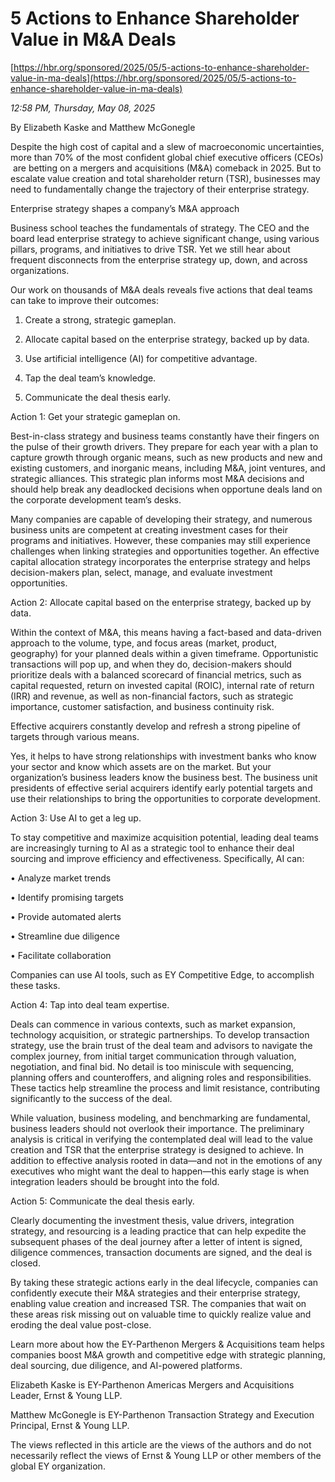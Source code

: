 # 5 Actions to Enhance Shareholder Value in M&A Deals

[https://hbr.org/sponsored/2025/05/5-actions-to-enhance-shareholder-value-in-ma-deals](https://hbr.org/sponsored/2025/05/5-actions-to-enhance-shareholder-value-in-ma-deals)

*12:58 PM, Thursday, May 08, 2025*

By Elizabeth Kaske and Matthew McGonegle

Despite the high cost of capital and a slew of macroeconomic uncertainties, more than 70% of the most confident global chief executive officers (CEOs)  are betting on a mergers and acquisitions (M&A) comeback in 2025. But to escalate value creation and total shareholder return (TSR), businesses may need to fundamentally change the trajectory of their enterprise strategy.

Enterprise strategy shapes a company’s M&A approach

Business school teaches the fundamentals of strategy. The CEO and the board lead enterprise strategy to achieve significant change, using various pillars, programs, and initiatives to drive TSR. Yet we still hear about frequent disconnects from the enterprise strategy up, down, and across organizations.

Our work on thousands of M&A deals reveals five actions that deal teams can take to improve their outcomes:

1. Create a strong, strategic gameplan.

2. Allocate capital based on the enterprise strategy, backed up by data.

3. Use artificial intelligence (AI) for competitive advantage.

4. Tap the deal team’s knowledge.

5. Communicate the deal thesis early.

Action 1: Get your strategic gameplan on.

Best-in-class strategy and business teams constantly have their fingers on the pulse of their growth drivers. They prepare for each year with a plan to capture growth through organic means, such as new products and new and existing customers, and inorganic means, including M&A, joint ventures, and strategic alliances. This strategic plan informs most M&A decisions and should help break any deadlocked decisions when opportune deals land on the corporate development team’s desks.

Many companies are capable of developing their strategy, and numerous business units are competent at creating investment cases for their programs and initiatives. However, these companies may still experience challenges when linking strategies and opportunities together. An effective capital allocation strategy incorporates the enterprise strategy and helps decision-makers plan, select, manage, and evaluate investment opportunities.

Action 2: Allocate capital based on the enterprise strategy, backed up by data.

Within the context of M&A, this means having a fact-based and data-driven approach to the volume, type, and focus areas (market, product, geography) for your planned deals within a given timeframe. Opportunistic transactions will pop up, and when they do, decision-makers should prioritize deals with a balanced scorecard of financial metrics, such as capital requested, return on invested capital (ROIC), internal rate of return (IRR) and revenue, as well as non-financial factors, such as strategic importance, customer satisfaction, and business continuity risk.

Effective acquirers constantly develop and refresh a strong pipeline of targets through various means.

Yes, it helps to have strong relationships with investment banks who know your sector and know which assets are on the market. But your organization’s business leaders know the business best. The business unit presidents of effective serial acquirers identify early potential targets and use their relationships to bring the opportunities to corporate development.

Action 3: Use AI to get a leg up.

To stay competitive and maximize acquisition potential, leading deal teams are increasingly turning to AI as a strategic tool to enhance their deal sourcing and improve efficiency and effectiveness. Specifically, AI can:

• Analyze market trends

• Identify promising targets

• Provide automated alerts

• Streamline due diligence

• Facilitate collaboration

Companies can use AI tools, such as EY Competitive Edge, to accomplish these tasks.

Action 4: Tap into deal team expertise.

Deals can commence in various contexts, such as market expansion, technology acquisition, or strategic partnerships. To develop transaction strategy, use the brain trust of the deal team and advisors to navigate the complex journey, from initial target communication through valuation, negotiation, and final bid. No detail is too miniscule with sequencing, planning offers and counteroffers, and aligning roles and responsibilities. These tactics help streamline the process and limit resistance, contributing significantly to the success of the deal.

While valuation, business modeling, and benchmarking are fundamental, business leaders should not overlook their importance. The preliminary analysis is critical in verifying the contemplated deal will lead to the value creation and TSR that the enterprise strategy is designed to achieve. In addition to effective analysis rooted in data—and not in the emotions of any executives who might want the deal to happen—this early stage is when integration leaders should be brought into the fold.

Action 5: Communicate the deal thesis early.

Clearly documenting the investment thesis, value drivers, integration strategy, and resourcing is a leading practice that can help expedite the subsequent phases of the deal journey after a letter of intent is signed, diligence commences, transaction documents are signed, and the deal is closed.

By taking these strategic actions early in the deal lifecycle, companies can confidently execute their M&A strategies and their enterprise strategy, enabling value creation and increased TSR. The companies that wait on these areas risk missing out on valuable time to quickly realize value and eroding the deal value post-close.

Learn more about how the EY-Parthenon Mergers & Acquisitions team helps companies boost M&A growth and competitive edge with strategic planning, deal sourcing, due diligence, and AI-powered platforms.

Elizabeth Kaske is EY-Parthenon Americas Mergers and Acquisitions Leader, Ernst & Young LLP.

Matthew McGonegle is EY-Parthenon Transaction Strategy and Execution Principal, Ernst & Young LLP.

The views reflected in this article are the views of the authors and do not necessarily reflect the views of Ernst & Young LLP or other members of the global EY organization.

